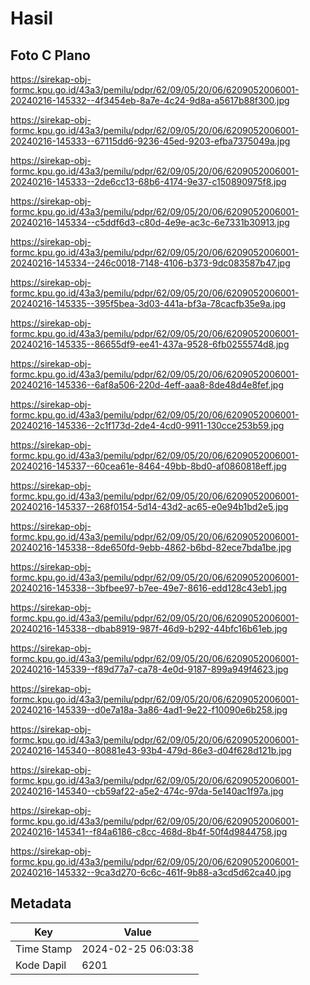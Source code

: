 # Hasil

## Foto C Plano

https://sirekap-obj-formc.kpu.go.id/43a3/pemilu/pdpr/62/09/05/20/06/6209052006001-20240216-145332--4f3454eb-8a7e-4c24-9d8a-a5617b88f300.jpg

https://sirekap-obj-formc.kpu.go.id/43a3/pemilu/pdpr/62/09/05/20/06/6209052006001-20240216-145333--67115dd6-9236-45ed-9203-efba7375049a.jpg

https://sirekap-obj-formc.kpu.go.id/43a3/pemilu/pdpr/62/09/05/20/06/6209052006001-20240216-145333--2de6cc13-68b6-4174-9e37-c150890975f8.jpg

https://sirekap-obj-formc.kpu.go.id/43a3/pemilu/pdpr/62/09/05/20/06/6209052006001-20240216-145334--c5ddf6d3-c80d-4e9e-ac3c-6e7331b30913.jpg

https://sirekap-obj-formc.kpu.go.id/43a3/pemilu/pdpr/62/09/05/20/06/6209052006001-20240216-145334--246c0018-7148-4106-b373-9dc083587b47.jpg

https://sirekap-obj-formc.kpu.go.id/43a3/pemilu/pdpr/62/09/05/20/06/6209052006001-20240216-145335--395f5bea-3d03-441a-bf3a-78cacfb35e9a.jpg

https://sirekap-obj-formc.kpu.go.id/43a3/pemilu/pdpr/62/09/05/20/06/6209052006001-20240216-145335--86655df9-ee41-437a-9528-6fb0255574d8.jpg

https://sirekap-obj-formc.kpu.go.id/43a3/pemilu/pdpr/62/09/05/20/06/6209052006001-20240216-145336--6af8a506-220d-4eff-aaa8-8de48d4e8fef.jpg

https://sirekap-obj-formc.kpu.go.id/43a3/pemilu/pdpr/62/09/05/20/06/6209052006001-20240216-145336--2c1f173d-2de4-4cd0-9911-130cce253b59.jpg

https://sirekap-obj-formc.kpu.go.id/43a3/pemilu/pdpr/62/09/05/20/06/6209052006001-20240216-145337--60cea61e-8464-49bb-8bd0-af0860818eff.jpg

https://sirekap-obj-formc.kpu.go.id/43a3/pemilu/pdpr/62/09/05/20/06/6209052006001-20240216-145337--268f0154-5d14-43d2-ac65-e0e94b1bd2e5.jpg

https://sirekap-obj-formc.kpu.go.id/43a3/pemilu/pdpr/62/09/05/20/06/6209052006001-20240216-145338--8de650fd-9ebb-4862-b6bd-82ece7bda1be.jpg

https://sirekap-obj-formc.kpu.go.id/43a3/pemilu/pdpr/62/09/05/20/06/6209052006001-20240216-145338--3bfbee97-b7ee-49e7-8616-edd128c43eb1.jpg

https://sirekap-obj-formc.kpu.go.id/43a3/pemilu/pdpr/62/09/05/20/06/6209052006001-20240216-145338--dbab8919-987f-46d9-b292-44bfc16b61eb.jpg

https://sirekap-obj-formc.kpu.go.id/43a3/pemilu/pdpr/62/09/05/20/06/6209052006001-20240216-145339--f89d77a7-ca78-4e0d-9187-899a949f4623.jpg

https://sirekap-obj-formc.kpu.go.id/43a3/pemilu/pdpr/62/09/05/20/06/6209052006001-20240216-145339--d0e7a18a-3a86-4ad1-9e22-f10090e6b258.jpg

https://sirekap-obj-formc.kpu.go.id/43a3/pemilu/pdpr/62/09/05/20/06/6209052006001-20240216-145340--80881e43-93b4-479d-86e3-d04f628d121b.jpg

https://sirekap-obj-formc.kpu.go.id/43a3/pemilu/pdpr/62/09/05/20/06/6209052006001-20240216-145340--cb59af22-a5e2-474c-97da-5e140ac1f97a.jpg

https://sirekap-obj-formc.kpu.go.id/43a3/pemilu/pdpr/62/09/05/20/06/6209052006001-20240216-145341--f84a6186-c8cc-468d-8b4f-50f4d9844758.jpg

https://sirekap-obj-formc.kpu.go.id/43a3/pemilu/pdpr/62/09/05/20/06/6209052006001-20240216-145332--9ca3d270-6c6c-461f-9b88-a3cd5d62ca40.jpg


## Metadata

| Key        | Value               |
| ---------- | ------------------- |
| Time Stamp | 2024-02-25 06:03:38 |
| Kode Dapil | 6201                |



